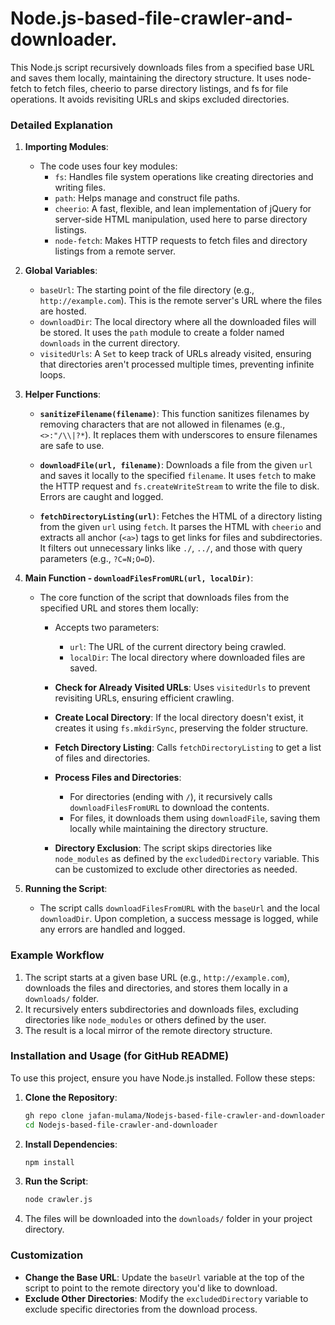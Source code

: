 # Node.js-based-file-crawler-and-downloader.
This Node.js script recursively downloads files from a specified base URL and saves them locally, maintaining the directory structure. It uses node-fetch to fetch files, cheerio to parse directory listings, and fs for file operations. It avoids revisiting URLs and skips excluded directories.
### Detailed Explanation

1. **Importing Modules**:
   - The code uses four key modules:
     - `fs`: Handles file system operations like creating directories and writing files.
     - `path`: Helps manage and construct file paths.
     - `cheerio`: A fast, flexible, and lean implementation of jQuery for server-side HTML manipulation, used here to parse directory listings.
     - `node-fetch`: Makes HTTP requests to fetch files and directory listings from a remote server.

2. **Global Variables**:
   - `baseUrl`: The starting point of the file directory (e.g., `http://example.com`). This is the remote server's URL where the files are hosted.
   - `downloadDir`: The local directory where all the downloaded files will be stored. It uses the `path` module to create a folder named `downloads` in the current directory.
   - `visitedUrls`: A `Set` to keep track of URLs already visited, ensuring that directories aren't processed multiple times, preventing infinite loops.

3. **Helper Functions**:
   - **`sanitizeFilename(filename)`**: This function sanitizes filenames by removing characters that are not allowed in filenames (e.g., `<>:"/\\|?*`). It replaces them with underscores to ensure filenames are safe to use.
   
   - **`downloadFile(url, filename)`**: Downloads a file from the given `url` and saves it locally to the specified `filename`. It uses `fetch` to make the HTTP request and `fs.createWriteStream` to write the file to disk. Errors are caught and logged.
   
   - **`fetchDirectoryListing(url)`**: Fetches the HTML of a directory listing from the given `url` using `fetch`. It parses the HTML with `cheerio` and extracts all anchor (`<a>`) tags to get links for files and subdirectories. It filters out unnecessary links like `./`, `../`, and those with query parameters (e.g., `?C=N;O=D`).

4. **Main Function - `downloadFilesFromURL(url, localDir)`**:
   - The core function of the script that downloads files from the specified URL and stores them locally:
     - Accepts two parameters: 
       - `url`: The URL of the current directory being crawled.
       - `localDir`: The local directory where downloaded files are saved.
     
     - **Check for Already Visited URLs**: Uses `visitedUrls` to prevent revisiting URLs, ensuring efficient crawling.
     
     - **Create Local Directory**: If the local directory doesn't exist, it creates it using `fs.mkdirSync`, preserving the folder structure.
     
     - **Fetch Directory Listing**: Calls `fetchDirectoryListing` to get a list of files and directories.
     
     - **Process Files and Directories**: 
       - For directories (ending with `/`), it recursively calls `downloadFilesFromURL` to download the contents.
       - For files, it downloads them using `downloadFile`, saving them locally while maintaining the directory structure.

     - **Directory Exclusion**: The script skips directories like `node_modules` as defined by the `excludedDirectory` variable. This can be customized to exclude other directories as needed.

5. **Running the Script**:
   - The script calls `downloadFilesFromURL` with the `baseUrl` and the local `downloadDir`. Upon completion, a success message is logged, while any errors are handled and logged.

### Example Workflow

1. The script starts at a given base URL (e.g., `http://example.com`), downloads the files and directories, and stores them locally in a `downloads/` folder.
2. It recursively enters subdirectories and downloads files, excluding directories like `node_modules` or others defined by the user.
3. The result is a local mirror of the remote directory structure.

### Installation and Usage (for GitHub README)

To use this project, ensure you have Node.js installed. Follow these steps:

1. **Clone the Repository**:

   ```bash
   gh repo clone jafan-mulama/Nodejs-based-file-crawler-and-downloader
   cd Nodejs-based-file-crawler-and-downloader
   ```

2. **Install Dependencies**:

   ```bash
   npm install
   ```

3. **Run the Script**:

   ```bash
   node crawler.js
   ```

4. The files will be downloaded into the `downloads/` folder in your project directory.

### Customization

- **Change the Base URL**: Update the `baseUrl` variable at the top of the script to point to the remote directory you'd like to download.
- **Exclude Other Directories**: Modify the `excludedDirectory` variable to exclude specific directories from the download process.

